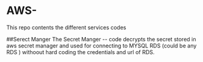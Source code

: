 # AWS-
This repo contents the different services codes 

##Serect Manger
The Secret Manger -- code decrypts the secret stored in aws secret manager and used for connecting to MYSQL RDS (could be any RDS )
withoout hard coding the credentials and url of RDS.

